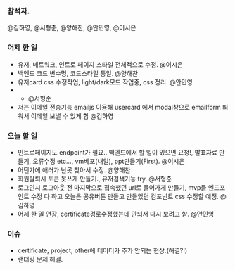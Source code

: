 ### 참석자.
@김하영, @서형준, @양해찬, @안민영, @이시은

### 어제 한 일
 - 유저, 네트워크, 인트로 페이지 스타일 전체적으로 수정. @이시은
 - 백엔드 코드 변수명, 코드스타일 통일. @양해찬
 - 유저card css 수정작업, light/dark모드 작업중, css 정리. @안민영
 - - @서형준
 - 저는 이메일 전송기능 emailjs 이용해 usercard 에서 modal창으로 emailform 띄워서 이메일 보낼 수 있게 함 @김하영 

### 오늘 할 일
 - 인트로페이지도 endpoint가 필요.. 백엔드에서 할 일이 있으면 요청!, 발표자료 만들기, 오류수정 etc...,
vm베포(내일), ppt만들기(First). @이시은
 - 어딘가에 애러가 난곳 찾아서 수정. @양해찬
 - 회원탈퇴시 토큰 못쓰게 만들기., 유저검색기능 try. @서형준
 - 로그인시 로그아웃 전 마지막으로 접속했던 url로 들어가게 만들기, mvp들 엔드포인트 수정 다 하고 오늘은 공유버튼 만들고 만들었던 컴포넌트 css 수정할 예정. @김하영
 - 어제 한 일 연장, certificate경로수정했는데 안되서 다시 보려고 함. @안민영

### 이슈
 - certificate, project, other에 데이터가 추가 안되는 현상.(해결?!)
 - 랜더링 문제 해결. 